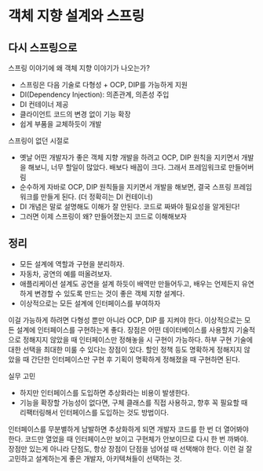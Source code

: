 # 객체 지향 설계와 스프링
## 다시 스프링으로
스프링 이야기에 왜 객체 지향 이야기가 나오는가?
- 스프링은 다음 기술로 다형성 + OCP, DIP를 가능하게 지원
- DI(Dependency Injection): 의존관계, 의존성 주입
- DI 컨테이너 제공
- 클라이언트 코드의 변경 없이 기능 확장
- 쉽게 부품을 교체하듯이 개발

스프링이 없던 시절로
- 옛날 어떤 개발자가 좋은 객체 지향 개발을 하려고 OCP, DIP 원칙을 지키면서 개발을 해보니, 너무 할일이 많았다. 배보다 배꼽이 크다. 그래서 프레임워크로 만들어버림
- 순수하게 자바로 OCP, DIP 원칙들을 지키면서 개발을 해보면, 결국 스프링 프레임워크를 만들게 된다. (더 정확히는 DI 컨테이너)
- DI 개념은 말로 설명해도 이해가 잘 안된다. 코드로 짜봐야 필요성을 알게된다!
- 그러면 이제 스프링이 왜? 만들어졌는지 코드로 이해해보자

## 정리
- 모든 설계에 역할과 구현을 분리하자.
- 자동차, 공연의 예를 떠올려보자.
- 애플리케이션 설계도 공연을 설계 하듯이 배역만 만들어두고, 배우는 언제든지 유연하게
변경할 수 있도록 만드는 것이 좋은 객체 지향 설계다.
- 이상적으로는 모든 설계에 인터페이스를 부여하자

이걸 가능하게 하려면 다형성 뿐만 아니라 OCP, DIP 를 지켜야 한다.
이상적으로는 모든 설계에 인터페이스를 구현하는게 좋다. 장점은 어떤 데이터베이스를 사용할지 기술적으로 정해지지 않았을 때
인터페이스만 정해놓을 시 구현이 가능하다. 하부 구현 기술에 대한 선택을 최대한 미룰 수 있다는 장점이 있다.
할인 정책 등도 명확하게 정해지지 않았을 때 간단한 인터페이스만 구현 후 기획이 명확하게 정해졌을 때 구현하면 된다. 

실무 고민
- 하지만 인터페이스를 도입하면 추상화라는 비용이 발생한다.
- 기능을 확장할 가능성이 없다면, 구체 클래스를 직접 사용하고, 향후 꼭 필요할 때 리팩터링해서 인터페이스를 도입하는 것도 방법이다.

인터페이스를 무분별하게 남발하면 추상화하게 되면 개발자 코드를 한 번 더 열어봐야 한다.
코드만 열었을 때 인터페이스만 보이고 구현체가 안보이므로 다시 한 번 까봐야.
장점만 있는게 아니라 단점도, 항상 장점이 단점을 넘어설 때 선택해야 한다.
이런 걸 잘 고민하고 설계하는게 좋은 개발자, 아키텍쳐들이 선택하는 것.
